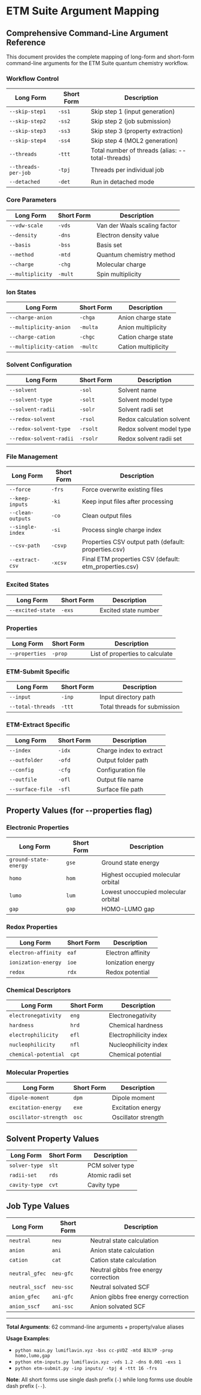 # ETM Suite Argument Mapping

## Comprehensive Command-Line Argument Reference

This document provides the complete mapping of long-form and short-form command-line arguments for the ETM Suite quantum chemistry workflow.

### Workflow Control

| Long Form | Short Form | Description |
|-----------|------------|-------------|
| `--skip-step1` | `-ss1` | Skip step 1 (input generation) |
| `--skip-step2` | `-ss2` | Skip step 2 (job submission) |
| `--skip-step3` | `-ss3` | Skip step 3 (property extraction) |
| `--skip-step4` | `-ss4` | Skip step 4 (MOL2 generation) |
| `--threads` | `-ttt` | Total number of threads (alias: --total-threads) |
| `--threads-per-job` | `-tpj` | Threads per individual job |
| `--detached` | `-det` | Run in detached mode |

### Core Parameters

| Long Form | Short Form | Description |
|-----------|------------|-------------|
| `--vdw-scale` | `-vds` | Van der Waals scaling factor |
| `--density` | `-dns` | Electron density value |
| `--basis` | `-bss` | Basis set |
| `--method` | `-mtd` | Quantum chemistry method |
| `--charge` | `-chg` | Molecular charge |
| `--multiplicity` | `-mult` | Spin multiplicity |

### Ion States

| Long Form | Short Form | Description |
|-----------|------------|-------------|
| `--charge-anion` | `-chga` | Anion charge state |
| `--multiplicity-anion` | `-multa` | Anion multiplicity |
| `--charge-cation` | `-chgc` | Cation charge state |
| `--multiplicity-cation` | `-multc` | Cation multiplicity |

### Solvent Configuration

| Long Form | Short Form | Description |
|-----------|------------|-------------|
| `--solvent` | `-sol` | Solvent name |
| `--solvent-type` | `-solt` | Solvent model type |
| `--solvent-radii` | `-solr` | Solvent radii set |
| `--redox-solvent` | `-rsol` | Redox calculation solvent |
| `--redox-solvent-type` | `-rsolt` | Redox solvent model type |
| `--redox-solvent-radii` | `-rsolr` | Redox solvent radii set |

### File Management

| Long Form | Short Form | Description |
|-----------|------------|-------------|
| `--force` | `-frs` | Force overwrite existing files |
| `--keep-inputs` | `-ki` | Keep input files after processing |
| `--clean-outputs` | `-co` | Clean output files |
| `--single-index` | `-si` | Process single charge index |
| `--csv-path` | `-csvp` | Properties CSV output path (default: properties.csv) |
| `--extract-csv` | `-xcsv` | Final ETM properties CSV (default: etm_properties.csv) |

### Excited States

| Long Form | Short Form | Description |
|-----------|------------|-------------|
| `--excited-state` | `-exs` | Excited state number |

### Properties

| Long Form | Short Form | Description |
|-----------|------------|-------------|
| `--properties` | `-prop` | List of properties to calculate |

### ETM-Submit Specific

| Long Form | Short Form | Description |
|-----------|------------|-------------|
| `--input` | `-inp` | Input directory path |
| `--total-threads` | `-ttt` | Total threads for submission |

### ETM-Extract Specific

| Long Form | Short Form | Description |
|-----------|------------|-------------|
| `--index` | `-idx` | Charge index to extract |
| `--outfolder` | `-ofd` | Output folder path |
| `--config` | `-cfg` | Configuration file |
| `--outfile` | `-ofl` | Output file name |
| `--surface-file` | `-sfl` | Surface file path |

## Property Values (for --properties flag)

### Electronic Properties

| Long Form | Short Form | Description |
|-----------|------------|-------------|
| `ground-state-energy` | `gse` | Ground state energy |
| `homo` | `hom` | Highest occupied molecular orbital |
| `lumo` | `lum` | Lowest unoccupied molecular orbital |
| `gap` | `gap` | HOMO-LUMO gap |

### Redox Properties

| Long Form | Short Form | Description |
|-----------|------------|-------------|
| `electron-affinity` | `eaf` | Electron affinity |
| `ionization-energy` | `ioe` | Ionization energy |
| `redox` | `rdx` | Redox potential |

### Chemical Descriptors

| Long Form | Short Form | Description |
|-----------|------------|-------------|
| `electronegativity` | `eng` | Electronegativity |
| `hardness` | `hrd` | Chemical hardness |
| `electrophilicity` | `efl` | Electrophilicity index |
| `nucleophilicity` | `nfl` | Nucleophilicity index |
| `chemical-potential` | `cpt` | Chemical potential |

### Molecular Properties

| Long Form | Short Form | Description |
|-----------|------------|-------------|
| `dipole-moment` | `dpm` | Dipole moment |
| `excitation-energy` | `exe` | Excitation energy |
| `oscillator-strength` | `osc` | Oscillator strength |

## Solvent Property Values

| Long Form | Short Form | Description |
|-----------|------------|-------------|
| `solver-type` | `slt` | PCM solver type |
| `radii-set` | `rds` | Atomic radii set |
| `cavity-type` | `cvt` | Cavity type |

## Job Type Values

| Long Form | Short Form | Description |
|-----------|------------|-------------|
| `neutral` | `neu` | Neutral state calculation |
| `anion` | `ani` | Anion state calculation |
| `cation` | `cat` | Cation state calculation |
| `neutral_gfec` | `neu-gfc` | Neutral gibbs free energy correction|
| `neutral_sscf` | `neu-ssc` | Neutral solvated SCF |
| `anion_gfec` | `ani-gfc` | Anion gibbs free energy correction|
| `anion_sscf` | `ani-ssc` | Anion solvated SCF |

---

**Total Arguments**: 62 command-line arguments + property/value aliases

**Usage Examples**:
- `python main.py lumiflavin.xyz -bss cc-pVDZ -mtd B3LYP -prop homo,lumo,gap`
- `python etm-inputs.py lumiflavin.xyz -vds 1.2 -dns 0.001 -exs 1`
- `python etm-submit.py -inp inputs/ -tpj 4 -ttt 16 -frs`

**Note**: All short forms use single dash prefix (`-`) while long forms use double dash prefix (`--`).
